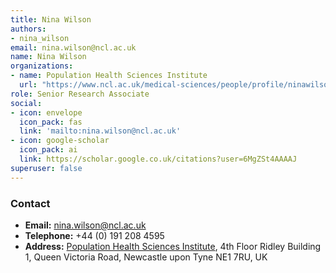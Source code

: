 ```yaml
---
title: Nina Wilson
authors:
- nina_wilson
email: nina.wilson@ncl.ac.uk
name: Nina Wilson
organizations:
- name: Population Health Sciences Institute
  url: "https://www.ncl.ac.uk/medical-sciences/people/profile/ninawilson.html"
role: Senior Research Associate
social:
- icon: envelope
  icon_pack: fas
  link: 'mailto:nina.wilson@ncl.ac.uk'
- icon: google-scholar
  icon_pack: ai
  link: https://scholar.google.co.uk/citations?user=6MgZSt4AAAAJ
superuser: false
---
```


### Contact

- __Email:__ [nina.wilson@ncl.ac.uk](mailto:nina.wilson@ncl.ac.uk)
- __Telephone:__ +44 (0) 191 208 4595
- __Address:__ [Population Health Sciences Institute](https://www.ncl.ac.uk/medical-sciences/research/institutes/health-sciences/), 4th Floor Ridley Building 1, Queen Victoria Road, Newcastle upon Tyne NE1 7RU, UK
